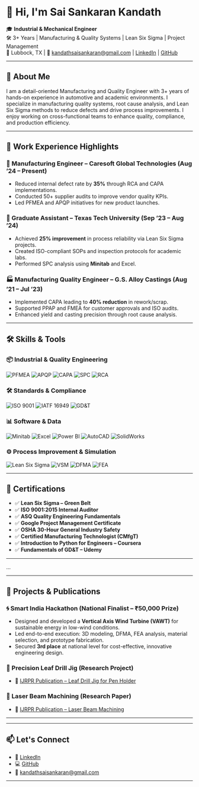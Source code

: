 # 👋 Hi, I'm Sai Sankaran Kandath

🎓 **Industrial & Mechanical Engineer**  
🛠️ 3+ Years | Manufacturing & Quality Systems | Lean Six Sigma | Project Management  
📍 Lubbock, TX | 📧 kandathsaisankaran@gmail.com | [LinkedIn](https://www.linkedin.com/in/kandath-sai-sankaran) | [GitHub](https://github.com/isankar23)

---

## 🧾 About Me

I am a detail-oriented Manufacturing and Quality Engineer with 3+ years of hands-on experience in automotive and academic environments. I specialize in manufacturing quality systems, root cause analysis, and Lean Six Sigma methods to reduce defects and drive process improvements. I enjoy working on cross-functional teams to enhance quality, compliance, and production efficiency.

---

## 💼 Work Experience Highlights

### 🔧 Manufacturing Engineer – Caresoft Global Technologies (Aug ’24 – Present)
- Reduced internal defect rate by **35%** through RCA and CAPA implementations.
- Conducted 50+ supplier audits to improve vendor quality KPIs.
- Led PFMEA and APQP initiatives for new product launches.

### 🧪 Graduate Assistant – Texas Tech University (Sep ’23 – Aug ’24)
- Achieved **25% improvement** in process reliability via Lean Six Sigma projects.
- Created ISO-compliant SOPs and inspection protocols for academic labs.
- Performed SPC analysis using **Minitab** and Excel.

### 🏭 Manufacturing Quality Engineer – G.S. Alloy Castings (Aug ’21 – Jul ’23)
- Implemented CAPA leading to **40% reduction** in rework/scrap.
- Supported PPAP and FMEA for customer approvals and ISO audits.
- Enhanced yield and casting precision through root cause analysis.

---

## 🛠️ Skills & Tools

### 📦 Industrial & Quality Engineering  
![PFMEA](https://img.shields.io/badge/PFMEA-blue)
![APQP](https://img.shields.io/badge/APQP-green)
![CAPA](https://img.shields.io/badge/CAPA-orange)
![SPC](https://img.shields.io/badge/SPC-purple)
![RCA](https://img.shields.io/badge/RCA-gray)

### 🛠 Standards & Compliance  
![ISO 9001](https://img.shields.io/badge/ISO%209001-compliant-blue)
![IATF 16949](https://img.shields.io/badge/IATF%2016949-compliant-green)
![GD&T](https://img.shields.io/badge/GD%26T-drawing--based-yellow)

### 📊 Software & Data  
![Minitab](https://img.shields.io/badge/Minitab-statistics-blue)
![Excel](https://img.shields.io/badge/Excel-Advanced-green)
![Power BI](https://img.shields.io/badge/PowerBI-Visualization-orange)
![AutoCAD](https://img.shields.io/badge/AutoCAD-2D--Drafting-red)
![SolidWorks](https://img.shields.io/badge/SolidWorks-3D--Modeling-orange)

### ⚙️ Process Improvement & Simulation  
![Lean Six Sigma](https://img.shields.io/badge/Lean--Six%20Sigma-Green%20Belt-green)
![VSM](https://img.shields.io/badge/Value%20Stream%20Mapping-analysis-blue)
![DFMA](https://img.shields.io/badge/DFMA-efficiency-lightgrey)
![FEA](https://img.shields.io/badge/FEA-analysis-blue)

---

## 📜 Certifications

- ✅ **Lean Six Sigma – Green Belt**  
- ✅ **ISO 9001:2015 Internal Auditor**  
- ✅ **ASQ Quality Engineering Fundamentals**  
- ✅ **Google Project Management Certificate**  
- ✅ **OSHA 30-Hour General Industry Safety**  
- ✅ **Certified Manufacturing Technologist (CMfgT)**  
- ✅ **Introduction to Python for Engineers – Coursera**  
- ✅ **Fundamentals of GD&T – Udemy**

---

...

---

## 🧪 Projects & Publications

### 🌀 Smart India Hackathon (National Finalist – ₹50,000 Prize)
- Designed and developed a **Vertical Axis Wind Turbine (VAWT)** for sustainable energy in low-wind conditions.
- Led end-to-end execution: 3D modeling, DFMA, FEA analysis, material selection, and prototype fabrication.
- Secured **3rd place** at national level for cost-effective, innovative engineering design.

### 🔧 Precision Leaf Drill Jig (Research Project)
- 📘 [IJRPR Publication – Leaf Drill Jig for Pen Holder](https://ijrpr.com/uploads/V3ISSUE7/IJRPR5611.pdf)

### 🔬 Laser Beam Machining (Research Paper)
- 📘 [IJRPR Publication – Laser Beam Machining](https://ijrpr.com/uploads/V2ISSUE10/IJRPR1490.pdf)

---


---

## 📫 Let's Connect

- 🔗 [LinkedIn](https://www.linkedin.com/in/kandath-sai-sankaran)
- 💻 [GitHub](https://github.com/isankar23)
- 📧 kandathsaisankaran@gmail.com

---

<!--
**isankar23/isankar23** is a ✨ _special_ ✨ repository because its `README.md` (this file) appears on your GitHub profile.

Here are some ideas to get you started:

- 🔭 I’m currently working on ...
- 🌱 I’m currently learning ...
- 👯 I’m looking to collaborate on ...
- 🤔 I’m looking for help with ...
- 💬 Ask me about ...
- 📫 How to reach me: ...
- 😄 Pronouns: ...
- ⚡ Fun fact: ...
-->

